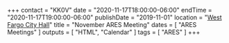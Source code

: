 +++
contact = "KK0V"
date = "2020-11-17T18:00:00-06:00"
endTime = "2020-11-17T19:00:00-06:00"
publishDate = "2019-11-01"
location = "[West Fargo City Hall](/places/west-fargo-city-hall/)"
title = "November ARES Meeting"
dates = [ "ARES Meetings" ]
outputs = [ "HTML", "Calendar" ]
tags = [ "ARES" ]
+++
